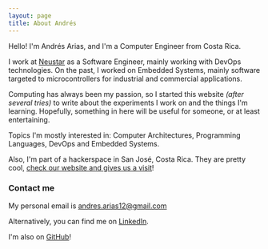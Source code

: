 ```yaml
---
layout: page
title: About Andrés
---
```


Hello! I'm Andrés Arias, and I'm a Computer Engineer from Costa Rica.

I work at [Neustar](https://www.home.neustar/) as a Software Engineer,
mainly working with DevOps technologies. On the past, I worked on Embedded
Systems, mainly software targeted to microcontrollers for industrial and
commercial applications.

Computing has always been my passion, so I started this website *(after
several tries)* to write about the experiments I work on and the things I'm
learning. Hopefully, something in here will be useful for someone, or at least
entertaining.

Topics I'm mostly interested in: Computer Architectures, Programming Languages,
DevOps and Embedded Systems.

Also, I'm part of a hackerspace in San José, Costa Rica. They are pretty cool,
[check our website and gives us a visit](https://wiki.jaquerespeis.org)!

### Contact me

My personal email is [andres.arias12@gmail.com](mailto:andres.arias12@gmail.com)

Alternatively, you can find me on [LinkedIn](https://www.linkedin.com/in/andresarias95/).

I'm also on [GitHub](https://github.com/andres-arias)!
